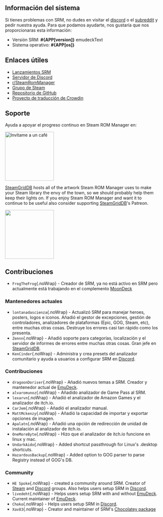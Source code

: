## Información del sistema

Si tienes problemas con SRM, no dudes en visitar el [discord](https://discord.gg/bnSVJrz) o el [subreddit](https://www.reddit.com/r/SteamRomManager/) y pedir nuestra ayuda. Para que podamos ayudarte, nos gustaría que nos proporcionaras esta información:

* Versión SRM: **#{APP[version]}** emudeckText
* Sistema operativo: **#{APP[os]}**

## Enlaces útiles

* [Lanzamientos SRM](https://github.com/SteamGridDB/steam-rom-manager/releases)
* [Servidor de Discord](https://discord.gg/bnSVJrz)
* [r/SteamRomManager](https://www.reddit.com/r/SteamRomManager/)
* [Grupo de Steam](https://steamcommunity.com/groups/steamrommanager)
* [Repositorio de GitHub](https://github.com/SteamGridDB/steam-rom-manager)
* [Proyecto de traducción de Crowdin](https://crowdin.com/project/steam-rom-manager)

## Soporte

Ayuda a apoyar el progreso continuo en Steam ROM Manager en:

<a href="https://www.buymeacoffee.com/cbartondock">
  <img src="https://raw.githubusercontent.com/SteamGridDB/steam-rom-manager/master/src/assets/images/buy-me-a-coffee.png" alt="Invítame a un café" width="160">
</a>

[SteamGridDB](https://www.steamgriddb.com/) hosts all of the artwork Steam ROM Manager uses to make your Steam library the envy of the town, so we should probably help them keep their lights on. If you enjoy Steam ROM Manager and want it to continue to be useful also consider supporting [SteamGridDB](https://www.steamgriddb.com/)'s Patreon.

<a href="https://www.patreon.com/steamgriddb">
    <img src="https://c5.patreon.com/external/logo/become_a_patron_button@2x.png" width="160">
</a>

## Contribuciones
* `FrogTheFrog`{.noWrap} - Creador de SRM, ya no está activo en SRM pero actualmente está trabajando en el complemento [MoonDeck](https://github.com/FrogTheFrog/moondeck)

### Mantenedores actuales
* `lontanadascienza`{.noWrap} - Actualizó SRM para manejar heroes, posters, logos e iconos. Añadió el gestor de excepciones, gestión de controladores, analizadores de plataformas (Epic, GOG, Steam, etc), entre muchas otras cosas. Destruye los errores casi tan rápido como los presenta.
* `Zennn`{.noWrap} - Añadió soporte para categorías, localización y el servidor de informes de errores entre muchas otras cosas. Gran jefe en [SteamGridDB](https://www.steamgriddb.com/).
* `KenCinder`{.noWrap} - Administra y crea presets del analizador comunitario y ayuda a usuarios a configurar SRM en [Discord](https://discord.gg/bnSVJrz).

### Contribuciones
* `dragoonDoriser`{.noWrap} - Añadió nuevos temas a SRM. Creador y mantenedor actual de [EmuDeck](https://www.emudeck.com/).
* `alvaromunoz`{.noWrap} - Añadido analizador de Game Pass al SRM.
* `lexarvn`{.noWrap} - Añadió el analizador de Amazon Games y el analizador de itch.io.
* `CarJem`{.noWrap} - Añadió el analizador manual.
* `MattMckenzy`{.noWrap} - Añadió la capacidad de importar y exportar opciones de imagen.
* `Apalatn`{.noWrap} - Añadió una opción de redirección de unidad de instalación al analizador de itch.io.
* `OneMoreByte`{.noWrap} - Hizo que el  analizador de itch.io funcione en linux y mac.
* `UndarkAido`{.noWrap} - Added shortcut passthrough for Linux's .desktop shortcuts.
* `HazardousBackup`{.noWrap} - Added option to GOG parser to parse Registry instead of GOG's DB.

### Community
* `HE Spoke`{.noWrap} - created a community around SRM. Creator of [Steam](https://steamcommunity.com/groups/steamrommanager) and [Discord](https://discord.gg/bnSVJrz) groups. Also helps users setup SRM in [Discord](https://discord.gg/bnSVJrz).
* `livedeht`{.noWrap} - Helps users setup SRM with and without [EmuDeck](https://www.emudeck.com/). Current maintainer of [EmuDeck](https://www.emudeck.com/).
* `Choko`{.noWrap} - Helps users setup SRM in [Discord](https://discord.gg/bnSVJrz).
* `Xav83`{.noWrap} - Creator and maintainer of SRM's [Chocolatey package](https://community.chocolatey.org/packages/steam-rom-manager)
